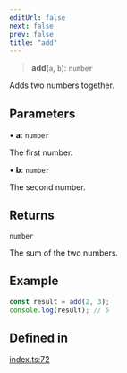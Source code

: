 ```yaml
---
editUrl: false
next: false
prev: false
title: "add"
---
```


> **add**(`a`, `b`): `number`

Adds two numbers together.

## Parameters

• **a**: `number`

The first number.

• **b**: `number`

The second number.

## Returns

`number`

The sum of the two numbers.

## Example

```typescript
const result = add(2, 3);
console.log(result); // 5
```

## Defined in

[index.ts:72](https://github.com/collagrid/colla-grid/blob/9f2c2f049f325de2a8d7b60e295da32f02dce673/packages/core/src/index.ts#L72)
